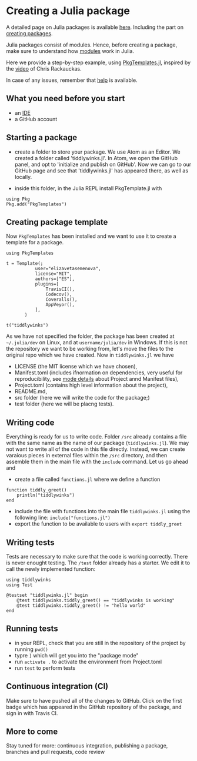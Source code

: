 # Creating a Julia package

A detailed page on Julia packages is available [here](http://pkgdocs.julialang.org/v1/). Including the part on [creating packages](http://pkgdocs.julialang.org/v1/creating-packages/).

Julia packages consist of modules. Hence, before creating a package, make sure to understand how [modules](https://docs.julialang.org/en/v1/manual/modules/) work in Julia.


Here we provide a step-by-step example, using [PkgTemplates.jl](https://juliahub.com/docs/PkgTemplates/IGiQL/0.6.4/), inspired by the [video](https://www.youtube.com/watch?v=QVmU29rCjaA&t=112s) of Chris Rackauckas.

In case of any issues, remember that [help](https://github.com/elizavetasemenova/www.julialang.org/blob/main/contribute/contributing_for_everyone.md#where-to-get-help) is available.

## What you need before you start

- an [IDE](https://github.com/elizavetasemenova/www.julialang.org/blob/main/contribute/contributing_for_everyone.md#what-are-the-ide-options)
- a GitHub account

## Starting a package

- create a folder to store your package. We use Atom as an Editor. We created a folder called 'tiddlywinks.jl'. In Atom, we open the GitHub panel, and opt to 'initialize and publish on GitHub'. Now we can go to our GitHub page and see that 'tiddlywinks.jl' has appeared there, as well as locally.

- inside this folder, in the Julia REPL install PkgTemplate.jl with
```
using Pkg
Pkg.add("PkgTemplates")
```

## Creating package template

Now `PkgTemplates` has been installed and we want to use it to create a template for a package.
```
using PkgTemplates

t = Template(;
           user="elizavetasemenova",
           license="MIT",
           authors=["ES"],
           plugins=[
               TravisCI(),
               Codecov(),
               Coveralls(),
               AppVeyor(),
           ],
       )

t("tiddlywinks")
```

As we have not specified the folder, the package has been created at `~/.julia/dev` on Linux, and at `username/julia/dev` in Windows. If this is not the repository we want to be working from, let's move the files to the original repo which we have created. Now in `tiddlywinks.jl` we have

- LICENSE (the MIT license which we have chosen),
- Manifest.toml (includes ifnormation on dependencies, very useful for reproducibility, see [mode details](http://pkgdocs.julialang.org/v1/toml-files/) about Project annd Manifest files),
- Project.toml (contains high level information about the project),
- README.md,
- src folder (here we will write the code for the package;)
- test folder (here we will be placng tests).

## Writing code
Everything is ready for us to write code. Folder `/src` already contains a file with the same name as the name of our package (`tiddlywinks.jl`). We may not want to write all of the code in this file directly. Instead, we can create varaious pieces in external files within the `/src` directory, and then assemble them in the main file with the `include` command. Let us go ahead and

- create a file called `functions.jl` where we define a function
```
function tiddly_greet()
    println("tiddlywinks")
end
```
- include the file with functions into the main file `tiddlywinks.jl` using the following line: `include("functions.jl")`
- export the function to be available to users with `export tiddly_greet`


## Writing tests
Tests are necessary to make sure that the code is working correctly. There is never enought testing. The `/test` folder already has a starter. We edit it to call the newly implemented function:
```
using tiddlywinks
using Test

@testset "tiddlywinks.jl" begin
    @test tiddlywinks.tiddly_greet() == "tiddlywinks is working"
    @test tiddlywinks.tiddly_greet() != "hello world"
end
```

## Running tests
- in your REPL, check that you are still in the repository of the project by running `pwd()`
- typre `]` which will get you into the "package mode"
- run `activate .` to activate the environment from Project.toml
- run `test` to perform tests

## Continuous integration (CI)

Make sure to have pushed all of the changes to GitHub. Click on the first badge which has appeared in the GitHub repository of the package, and sign in with Travis CI.

## More to come
Stay tuned for more: continuous integration, publishing a package, branches and pull requests, code review
